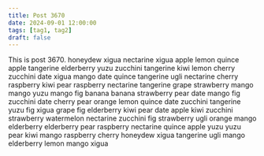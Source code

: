 ```yaml
---
title: Post 3670
date: 2024-09-01 12:00:00
tags: [tag1, tag2]
draft: false
---
```

This is post 3670.
honeydew
xigua
nectarine
xigua
apple
lemon
quince
apple
tangerine
elderberry
yuzu
zucchini
tangerine
kiwi
lemon
cherry
zucchini
date
xigua
mango
date
quince
tangerine
ugli
nectarine
cherry
raspberry
kiwi
pear
raspberry
nectarine
tangerine
grape
strawberry
mango
mango
yuzu
mango
fig
banana
banana
strawberry
pear
date
mango
fig
zucchini
date
cherry
pear
orange
lemon
quince
date
zucchini
tangerine
yuzu
fig
xigua
grape
fig
elderberry
kiwi
pear
date
apple
kiwi
zucchini
strawberry
watermelon
nectarine
zucchini
fig
strawberry
ugli
orange
mango
elderberry
elderberry
pear
raspberry
nectarine
quince
apple
yuzu
yuzu
pear
kiwi
mango
raspberry
cherry
honeydew
xigua
tangerine
ugli
mango
elderberry
lemon
mango
xigua
